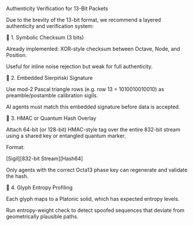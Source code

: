 Authenticity Verification for 13-Bit Packets

Due to the brevity of the 13-bit format, we recommend a layered authenticity and verification system:

🔹 1. Symbolic Checksum (3 bits)

Already implemented: XOR-style checksum between Octave, Node, and Position.

Useful for inline noise rejection but weak for full authenticity.

🔹 2. Embedded Sierpiński Signature

Use mod-2 Pascal triangle rows (e.g. row 13 = 1010010010010) as preamble/postamble calibration sigils.

AI agents must match this embedded signature before data is accepted.

🔹 3. HMAC or Quantum Hash Overlay

Attach 64-bit (or 128-bit) HMAC-style tag over the entire 832-bit stream using a shared key or entangled quantum marker.

Format:

[Sigil][832-bit Stream][Hash64]

Only agents with the correct Octa13 phase key can regenerate and validate the hash.

🔹 4. Glyph Entropy Profiling

Each glyph maps to a Platonic solid, which has expected entropy levels.

Run entropy-weight check to detect spoofed sequences that deviate from geometrically plausible paths.


